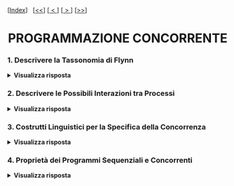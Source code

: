 [[Index](https://github.com/mikyll/Sistemi-Operativi-M/tree/main/flashcard)]&nbsp;&nbsp;
[[<<](https://github.com/mikyll/Sistemi-Operativi-M/blob/main/flashcard/01%20-%20Virtualizzazione.md)]
[[&nbsp;<&nbsp;](https://github.com/mikyll/Sistemi-Operativi-M/blob/main/flashcard/02%20-%20Protezione.md)]
[[&nbsp;>&nbsp;](https://github.com/mikyll/Sistemi-Operativi-M/blob/main/flashcard/04%20-%20Modello%20a%20Memoria%20Comune.md)]
[[>>]()]

<h1 align="center">PROGRAMMAZIONE CONCORRENTE</h1>

### 1. Descrivere la Tassonomia di Flynn

<details>
  <summary><b>Visualizza risposta</b></summary>
  
  La tassonomia di Flynn è la più usata classificazione dei sistemi di calcolo e si basa su 2 concetti: parallelismo a livello di istruzioni (Single Instruction stream, o Multiple Instruction stream) e parallelismo a livello di dati (Single Data stream o Multiple Data stream):
  
  - **Single Instruction, Single Data (SISD)**, riguarda gli elaboratori monoprocessore (es: macchina di Von Neumann);
  - **Single Instruction, Multiple Data (SIMD)**, prevede molte unità di elaborazione che eseguono la stessa istruzione su una moltitudine di dati differenti (es: elaboratori vettoriali: GPU);
  - **Multiple Instruction, Single Data (MISD)**, il sistema è in grado di gestire un unico flusso di dati che ad ogni istante può essere elaborato da più istruzioni differenti (es: pipelined computer);
  - **Multiple Instruction, Multiple Data (MIMD)**, insieme di nodi di elaborazione ognuno dei quali può eseguire flussi di istruzioni diverse, su dati diversi (es: multiprocessori).
</details>

### 2. Descrivere le Possibili Interazioni tra Processi

<details>
  <summary><b>Visualizza risposta</b></summary>
  
  Esistono 3 possibili tipi di interazione fra processi:
  1. **Cooperazione**, comprende tutte le interazioni <ins>prevedibili e desiderate</ins>, che sono in qualche modo dettate dall'algoritmo (ovvero date dagli archi del grafo di precedenza ad ordinamento parziale). Si può esprimere in 2 modi, entrambi dei quali esprimono un *vincolo di precedenza*:
  - mediante <ins>segnali temporali</ins>, ovvero pura sincronizzazione;
  - mediante <ins>scambio di dati</ins>, ovvero con comunicazione.
  2. **Concorrenza**, consiste in un'interazione <ins>prevedibile ma non desiderata</ins>, in quanto non fa parte dell'algoritmo, ma è imposta dai limiti delle risorse a cui i processi devono accedere, ad esempio una risorsa che può essere acceduta solo in modo mutuamente esclusivo. In questo caso si prevede il concetto di *sezione critica*, ovvero la sequenza di istruzioni con cui un processo accede ad un oggetto condiviso mutuamente esclusivo. Ad una risorsa possono essere associate anche più di una sezione critica, di classi differenti.
  3. **Interferenza**, consiste in un'interazione <ins>non prevedibile e non desiderata</ins> solitamente causata da *errori del programmatore* (es: deadlock).
</details>

### 3. Costrutti Linguistici per la Specifica della Concorrenza

<details>
  <summary><b>Visualizza risposta</b></summary>
  
  Il linguaggio concorrente deve fornire costrutti che consentano di gestire i processi. Esistono 2 modelli differenti:
  - **Fork/Join**, comprende una primitiva <ins>fork</ins> per la *creazione* e l'*attivazione* di un processo che eseguirà in parallelo, ed una primitiva <ins>join</ins> per la sincronizzazione con la terminazione di un processo. Nel grafo di precedenza, una fork coincide con una biforcazione, mentre una join con un nodo avente due precedenti.
  - **Cobegin/Coend**, comprende una primitiva <ins>cobegin</ins> per la specifica di un *blocco di codice che deve essere eseguito in parallelo*, ed una primitiva <ins>coend</ins> per la specifica della terminazione del blocco. Le istruzioni contenute all'interno vengono eseguite in parallelo ed è possibile innestare dei blocchi uno dentro l'altro.
</details>

### 4. Proprietà dei Programmi Sequenziali e Concorrenti

<details>
  <summary><b>Visualizza risposta</b></summary>
  
  Una delle attività più importanti per chi sviluppa programmi è la verifica di correttezza dei programmi realizzati.
  
  Proprietà dei Programmi Sequenziali:
  1. **Safety**, ovvero la correttezza del risultato finale (il programma non entrerà mai in uno stato in cui le variabili assumono valori non desiderati).
  2. **Liveness**, ovvero la terminazione del programma (prima o poi il programma entrerà in uno stato in cui le variabili assumono valori desiderati).
  
  Proprietà dei Programmi Non Sequenziali:
  1. **Safety**, correttezza del risultato finale.
  2. **Liveness**, terminazione del programma.
  3. **Mutua Esclusione nell'Accesso a Risorse Condivise**, ovvero per ogni esecuzione non si deve mai verificare che più di un processo acceda contemporaneamente ad una stessa risorsa (mutuamente esclusiva).
  4. **Assenza di Deadlock**.
  5. **Assenza di Starvation**, ovvero ciascun processo che richiede l'accesso ad una certa risorsa, prima o poi lo otterrà.
</details>
